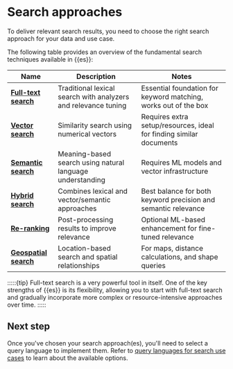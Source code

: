 # Search approaches

To deliver relevant search results, you need to choose the right search approach for your data and use case.

The following table provides an overview of the fundamental search techniques available in {{es}}:

| Name | Description | Notes |
|------|-------------|--------|
| [**Full-text search**](full-text.md) | Traditional lexical search with analyzers and relevance tuning | Essential foundation for keyword matching, works out of the box |
| [**Vector search**](vector.md) | Similarity search using numerical vectors | Requires extra setup/resources, ideal for finding similar documents |
| [**Semantic search**](semantic-search.md) | Meaning-based search using natural language understanding | Requires ML models and vector infrastructure |
| [**Hybrid search**](hybrid.md) | Combines lexical and vector/semantic approaches | Best balance for both keyword precision and semantic relevance |
| [**Re-ranking**](semantic-reranking.md) | Post-processing results to improve relevance | Optional ML-based enhancement for fine-tuned relevance |
| [**Geospatial search**](/explore-analyze/geospatial-analysis.md) | Location-based search and spatial relationships | For maps, distance calculations, and shape queries |

:::::{tip}
 Full-text search is a very powerful tool in itself. One of the key strengths of {{es}} is its flexibility, allowing you to start with full-text search and gradually incorporate more complex or resource-intensive approaches over time.
:::::

## Next step

Once you've chosen your search approach(es), you'll need to select a query language to implement them. Refer to [query languages for search use cases]() to learn about the available options.